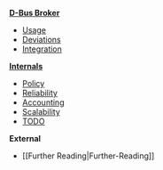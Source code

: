 **[D-Bus Broker](Home)**

* [Usage](Home#using-dbus-broker)
* [Deviations](Deviations)
* [Integration](Integration)

**[Internals](Development)**

* [Policy](Policy)
* [Reliability](Reliability)
* [Accounting](Accounting)
* [Scalability](Scalability)
* [TODO](TODO)

**External**

* [[Further Reading|Further-Reading]]